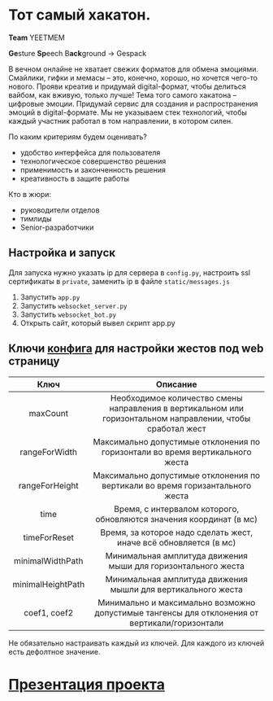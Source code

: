 # Тот самый хакатон.

**Team** YEETMEM

**Ge**sture **Sp**eech B**ack**ground -> Gespack

В вечном онлайне не хватает свежих форматов для обмена эмоциями. Смайлики, гифки и мемасы – это, конечно, хорошо, но хочется чего-то нового. Прояви креатив и придумай digital-формат, чтобы делиться вайбом, как вживую, только лучше!
Тема того самого хакатона – цифровые эмоции.
Придумай сервис для создания и распространения эмоций в digital-формате.
Мы не указываем стек технологий, чтобы каждый участник работал в том направлении, в котором силен.

По каким критериям будем оценивать?
- удобство интерфейса для пользователя
- технологическое совершенство решения
- применимость и законченность решения
- креативность в защите работы

Кто в жюри:
- руководители отделов
- тимлиды
- Senior-разработчики

## Настройка и запуск
Для запуска нужно указать ip для сервера в `config.py`, настроить ssl сертификаты
в `private`, заменить ip в файле `static/messages.js`

1. Запустить `app.py`
2. Запустить `websocket_server.py`
3. Запустить `websocket_bot.py`
4. Открыть сайт, который вывел скрипт app.py

## Ключи [конфига](https://github.com/PhoenixNazarov/tot_hacaton/blob/master/gestures/config.json) для настройки жестов под web страницу
Ключ | Описание
:---:|:---:
maxCount | Необходимое количество смены направления в вертикальном или горизонтальном направлении, чтобы сработал жест
rangeForWidth | Максимально допустимые отклонения по горизонтали во время вертикального жеста
rangeForHeight | Максимально допустимые отклонения по вертикали во время горизантального жеста
time | Время, с интервалом которого, обновляются значения координат (в мс)
timeForReset | Время, за которое надо сделать жест, иначе всё обновляется (в мс)
minimalWidthPath | Минимальная амплитуда движения мыши для горизонтального жеста
minimalHeightPath | Минимальная амплитуда движения мышли для вертикального жеста
coef1, coef2 | Минимально и максимально возможно допустимые тангенсы для отклонения от вертикали/горизонтали

Не обязательно настраивать каждый из ключей. Для каждого из ключей есть дефолтное значение.

# [Презентация проекта](https://docs.google.com/presentation/d/1-shK2_4QFLBFauoAsY8JhT10G04nb2IdCl9kzCkdBjg/edit#slide=id.p)

